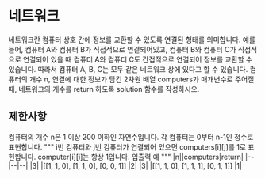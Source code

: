 # 네트워크
네트워크란 컴퓨터 상호 간에 정보를 교환할 수 있도록 연결된 형태를 의미합니다. 예를 들어, 컴퓨터 A와 컴퓨터 B가 직접적으로 연결되어있고, 컴퓨터 B와 컴퓨터 C가 직접적으로 연결되어 있을 때 컴퓨터 A와 컴퓨터 C도 간접적으로 연결되어 정보를 교환할 수 있습니다. 따라서 컴퓨터 A, B, C는 모두 같은 네트워크 상에 있다고 할 수 있습니다.
컴퓨터의 개수 n, 연결에 대한 정보가 담긴 2차원 배열 computers가 매개변수로 주어질 때, 네트워크의 개수를 return 하도록 solution 함수를 작성하시오.
## 제한사항
컴퓨터의 개수 n은 1 이상 200 이하인 자연수입니다.
각 컴퓨터는 0부터 n-1인 정수로 표현합니다.
"""
i번 컴퓨터와 j번 컴퓨터가 연결되어 있으면 computers[i][j]를 1로 표현합니다.
computer[i][i]는 항상 1입니다.
입출력 예
"""
|n||computers|return|
|--|--|--|
|3|	|[[1, 1, 0], [1, 1, 0], [0, 0, 1]]	|2|
|3|	|[[1, 1, 0], [1, 1, 1], [0, 1, 1]]	|1|

